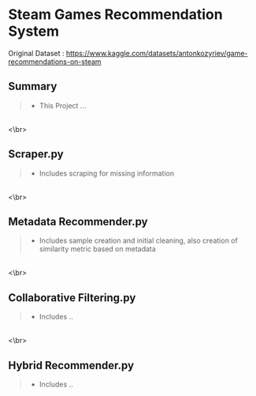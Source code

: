 # Steam Games Recommendation System
Original Dataset : https://www.kaggle.com/datasets/antonkozyriev/game-recommendations-on-steam 
<br>
## Summary
> - This Project ...

<br><\br>
## Scraper.py
> - Includes scraping for missing information

<br><\br>
## Metadata Recommender.py
> - Includes sample creation and initial cleaning, also creation of similarity metric based on metadata

<br><\br>
## Collaborative Filtering.py
> - Includes ..


<br><\br>
## Hybrid Recommender.py
> - Includes ..
